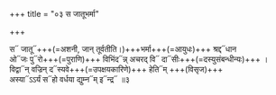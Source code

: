 +++
title = "०३ स जातूभर्मा"

+++

स᳓ जातू᳓+++(=अशनी, जान् तूर्वतीति।)+++भर्मा+++(=आयुधः)+++ श्रद्द᳓धान  
ओ᳓जः पु᳓रो+++(=पुराणि)+++ विभिंद᳓न्न् अचरद् वि᳓ दा᳓सीः+++(=दस्युसंबन्धीन्यः)+++ ।  
विद्वा᳓न् वज्रिन् द᳓स्यवे+++(=उपक्षयकारिणे)+++ हेति᳓म् +++(विसृज)+++  
अस्या᳓ऽऽर्यं स᳓हो वर्धया द्युम्न᳓म् इ᳓न्द्र᳓ ॥३
